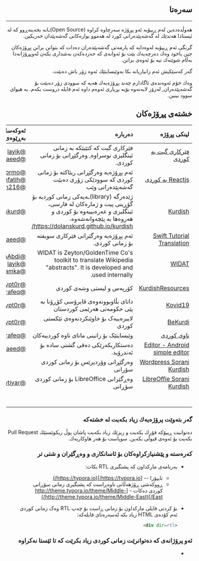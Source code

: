 <div dir=rtl>

## سه‌ره‌تا

------



هه‌وڵده‌ده‌ین له‌م ڕیپۆیه‌ ئه‌و پڕۆژە سەرچاوە كراوه‌ (Open Source)ـانە بخه‌ینه‌ڕوو كه‌ له‌ ئیستادا هه‌ندێك لە گه‌شه‌پێده‌رانی كورد له ‌هه‌موو بواره‌كانی گه‌شه‌پێدان خه‌ریكین. 

گرنگی ئه‌م ڕیپۆیه‌ له‌وه‌دایه كه‌ یارمه‌تی گه‌شه‌پێده‌ران ده‌دات كه‌ بتوانن بزانن پڕۆژه‌كان چین یاخود وه‌ك ده‌رچه‌یه‌ك بێت بۆ ئه‌وانه‌ی كه‌ حه‌زده‌كه‌ن به‌شداری بكه‌ن له‌وپڕۆژانه‌دا بەڵام شوێنه‌ك نیه‌ بۆ ئه‌وه‌ی بزانن. 

گه‌ر كه‌سێكیش ئه‌م زانیاریانه‌ بكا به‌وێبسایتێك ئه‌وه‌ زۆر باش ده‌بێت.

وه‌ك خۆم ئه‌وه‌نده‌ی ئاگادارم چه‌ند پڕۆژه‌یه‌ك هه‌یه‌ كه‌ سوودی زۆر ده‌بێت بۆ گه‌شه‌پێده‌ران, له‌زۆر لایه‌نه‌وه‌ بۆیه‌ بڕیاری ئه‌وه‌م داوه‌ ئه‌م فایله‌ دروست بكه‌م. به‌ هیوای سوود بینین.



## خشته‌ی پڕۆژه‌كان

 لینكی پڕۆژه‌ | ده‌رباره‌ | ئه‌وكه‌سانه‌ی به‌ڕێوه‌ی ده‌به‌ن | دۆخ 
---:|---:|---:|----
 [فێركاری گیت به‌ كوردی](https://github.com/layik/git-kurdi "https://github.com/layik/git-kurdi") | فێركاری گیت كه‌ كتێبێكه‌ به‌ زمانی ئینگلیزی نوسراوه‌, وه‌رگێڕانی بۆ زمانی کوردی. | [@layik](https://github.com/layik) <br /> [@rawandsaeed](https://github.com/rawandsaeed) | تەواونەکراو 
 [Reactjs به كوردی](https://github.com/reactjs/ku.reactjs.org "https://github.com/reactjs/ku.reactjs.org") | ئه‌م پڕۆژه‌یه‌ وه‌رگێڕانی ریئاكته‌ بۆ زمانی كوردی كه‌ سوودێكی زۆری ده‌بێت گه‌شه‌پێده‌رانی وێب | [@Herormo](https://github.com/herormo) <br /> [@Aranfatih](https://github.com/aranfatih) <br /> [@Goran216](https://github.com/Goran216) | تەواونەکراو 
[Kurdish](https://github.com/dolanskurd/kurdish "https://github.com/dolanskurd/kurdish") | ژێدەرگە (library)ـەیەکی زمانی کوردیە بۆ گۆڕینی پیت و ژمارەکان لە فارسی، ئینگلیزی و عەرەبییەوە بۆ کوردی و هەروەها بە پێچەوانەشەوە. <br />https://dolanskurd.github.io/kurdish/ | [@Dolanskurd](https://github.com/dolanskurd) | تەواوبوو 
[Swift Tutorial Translation](https://github.com/rawandsaeed/HWSTranslation "https://github.com/rawandsaeed/HWSTranslation") | ئه‌م پڕۆژه‌یه‌ وه‌رگێرانی فێركاری سویفته‌ بۆ زمانی كوردی. | [@rawandsaeed](https://github.com/rawandsaeed) | تەواونەکراو 
[WIDAT](https://github.com/FakhruddinAbdi/Widat "https://github.com/FakhruddinAbdi/Widat") | WIDAT is Zeyton/GoldenTime Co's toolkit to translate Wikipedia "abstracts". It is developed and used internally. | [@FakhruddinAbdi](https://github.com/FakhruddinAbdi) <br /> [@layik](https://github.com/layik) <br /> [@payamka](https://github.com/payamka) | تەواوبوو 
[KurdishResources](https://github.com/DevelopersTree/KurdishResources "https://github.com/DevelopersTree/KurdishResources") | کۆرپەس  و لیستی وشەی کوردی | [@encrypt0r](https://github.com/encrypt0r) <br /> [@aramrafeq](https://github.com/aramrafeq) | تەواوبوو 
[Kovid19](https://github.com/DevelopersTree/Kovid19 "https://github.com/DevelopersTree/Kovid19") | داتای بڵاوبوونەوەی ڤایرۆسی کۆڕۆنا بە پێی حکومەتی هەرێمی کوردستان | [@encrypt0r](https://github.com/encrypt0r) | تەواوبوو 
[BeKurdi](https://github.com/DevelopersTree/BeKurdi "https://github.com/DevelopersTree/BeKurdi") | لایبرەییەک بۆ خاوێنکردنەوەی تێکستی کوردی | [@encrypt0r](https://github.com/encrypt0r) | تەواوبوو 
[ناوی کوردی](https://www.nawikurdi.com/ "https://www.nawikurdi.com/") | وێبسایتێک بۆ زانینی مانای ناوە کوردییەکان | [@aramrafeq](https://github.com/aramrafeq) | تەواوبوو 
[Editor - Android simple  editor](https://github.com/billthefarmer/editor "https://github.com/billthefarmer/editor") | دەستکاریکەرێکی دەقی گشتی سادە بۆ ئەندرۆید. | [@rawandsaeed](https://github.com/rawandsaeed) | تەواوبوو 
[Wordpress Sorani Kurdish](https://make.wordpress.org/polyglots/teams/?locale=ckb "https://make.wordpress.org/polyglots/teams/?locale=ckb") | وەرگێڕانی وۆردپرێس بۆ زمانی کوردی سۆرانی |  | تەواونەبوو 
 [LibreOffie Sorani Kurdish](https://translations.documentfoundation.org/projects/libo_ui-master/scp2sourceonlineupdate/ckb/#overview "https://translations.documentfoundation.org/projects/libo_ui-master/scp2sourceonlineupdate/ckb/#overview") | وەڕگێرانی LibreOffice بۆ زمانی کوردی سۆڕانی | [@Jwtiyar](https://twitter.com/jwtiyar) | تەواونەبوو 
  |  | |  
  |  | |  
  |  | |  
  |  | |  
  |  | |  
  |  | |  
  |  | |  



### گه‌ر بته‌وێت پرۆژه‌یه‌ك زیاد بكه‌یت له‌ خشته‌كه‌

ده‌توانیت ڕیپۆكه‌ فۆرك بكه‌یت و ریزێك زیاد بكه‌یت پاشان پوڵ ریكوێستێك Pull Request بكه‌یت بۆ ئه‌وه‌ی قبوڵی بكه‌ین. سوپاست بۆ هه‌ر هاوكاریه‌ك.

 

### کەرەستە و پێشنیازکراوەکان بۆ ئاسانکاری و وەڕگێران و شتی تر

- بەرنامەی مارکداون کە پشتگیری RTL بکات: 
  - تایپۆرا -- [https://typora.io/](https://typora.io/)  
  - ڕووکەشی ڕۆژهەڵاتی ناوەڕاست کە پشتگیری زمانی سۆڕانی کوردی دەکات - [http://theme.typora.io/theme/Middle-East/](http://theme.typora.io/theme/Middle-East/)
  
- بۆ کردنی فایلی مارکداون بۆ زمانی ڕاست بۆ چەپ RTL وەک زمانی کوردی ئەم کۆدەی HTML زیاد بکە لەسەرەتای فایلەکە:  

  ```html
  <div dir=rtl>
  ```

  

### ئەو پرۆژانەی کە دەتوانرێت زمانی کوردی زیاد بکرێت کە تا ئێستا نەکراوە 

- 
